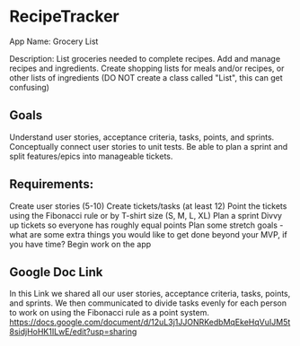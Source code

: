 # RecipeTracker

App Name:
Grocery List

Description: 
List groceries needed to complete recipes. Add and manage recipes and ingredients. Create shopping lists for meals and/or recipes, or other lists of ingredients (DO NOT create a class called "List", this can get confusing)

## Goals

Understand user stories, acceptance criteria, tasks, points, and sprints.
Conceptually connect user stories to unit tests.
Be able to plan a sprint and split features/epics into manageable tickets.

## Requirements:

Create user stories (5-10)
Create tickets/tasks (at least 12)
Point the tickets using the Fibonacci rule or by T-shirt size (S, M, L, XL)
Plan a sprint
Divvy up tickets so everyone has roughly equal points
Plan some stretch goals - what are some extra things you would like to get done beyond your MVP, if you have time?
Begin work on the app

## Google Doc Link
In this Link we shared all our user stories, acceptance criteria, tasks, points, and sprints. We then communicated to divide tasks evenly for each person to work on using the Fibonacci rule as a point system.
https://docs.google.com/document/d/12uL3j1JJONRKedbMqEkeHqVuIJM5t8sidjHoHK1ILwE/edit?usp=sharing
